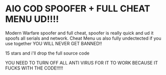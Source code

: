 # AIO COD SPOOFER + FULL CHEAT MENU UD!!!!



Modern Warfare spoofer and full cheat, spoofer is really quick and ud it spoofs all serials and network.
Cheat Menu us also fully undectected if you use together YOU WILL NEVER GET BANNED!!

15 stars and i'll drop the full source code

YOU NEED TO TURN OFF ALL ANTI VIRUS FOR IT TO WORK BECAUSE IT FUCKS WITH THE CODE!!!!!
